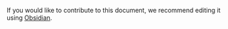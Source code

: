 If you would like to contribute to this document, we recommend editing it using [Obsidian](https://obsidian.md/).
